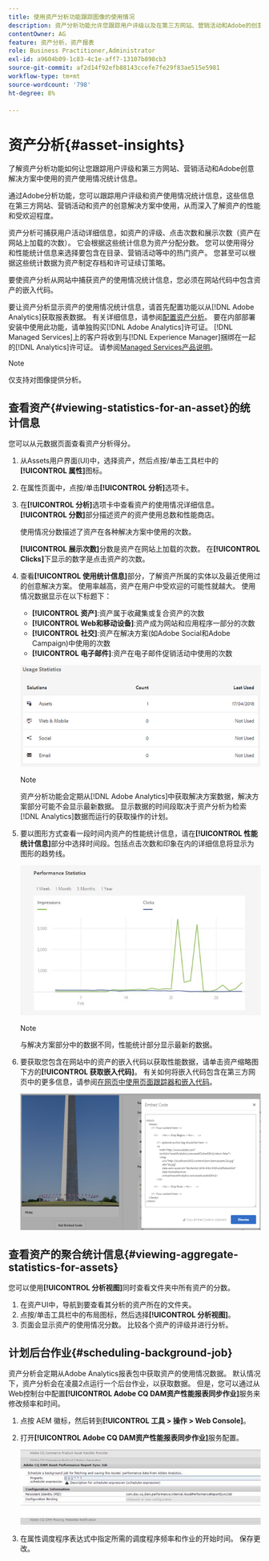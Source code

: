 ```yaml
---
title: 使用资产分析功能跟踪图像的使用情况
description: 资产分析功能允许您跟踪用户评级以及在第三方网站、营销活动和Adobe的创意解决方案中使用的图像的使用情况统计信息。
contentOwner: AG
feature: 资产分析，资产报表
role: Business Practitioner,Administrator
exl-id: a9604b09-1c83-4c1e-aff7-13107b898cb3
source-git-commit: af2d14f92efb88143ccefe7fe29f83ae515e5981
workflow-type: tm+mt
source-wordcount: '798'
ht-degree: 8%

---
```


# 资产分析{#asset-insights}

了解资产分析功能如何让您跟踪用户评级和第三方网站、营销活动和Adobe创意解决方案中使用的资产使用情况统计信息。

通过Adobe分析功能，您可以跟踪用户评级和资产使用情况统计信息，这些信息在第三方网站、营销活动和资产的创意解决方案中使用，从而深入了解资产的性能和受欢迎程度。

资产分析可捕获用户活动详细信息，如资产的评级、点击次数和展示次数（资产在网站上加载的次数）。 它会根据这些统计信息为资产分配分数。 您可以使用得分和性能统计信息来选择要包含在目录、营销活动等中的热门资产。 您甚至可以根据这些统计数据为资产制定存档和许可证续订策略。

要使资产分析从网站中捕获资产的使用情况统计信息，您必须在网站代码中包含资产的嵌入代码。

要让资产分析显示资产的使用情况统计信息，请首先配置功能以从[!DNL Adobe Analytics]获取报表数据。 有关详细信息，请参阅[配置资产分析](touch-ui-configuring-asset-insights.md)。 要在内部部署安装中使用此功能，请单独购买[!DNL Adobe Analytics]许可证。 [!DNL Managed Services]上的客户将收到与[!DNL Experience Manager]捆绑在一起的[!DNL Analytics]许可证。 请参阅[Managed Services产品说明](https://helpx.adobe.com/legal/product-descriptions/adobe-experience-manager-managed-services.html)。

>[!NOTE]
>
>仅支持对图像提供分析。

## 查看资产{#viewing-statistics-for-an-asset}的统计信息

您可以从元数据页面查看资产分析得分。

1. 从Assets用户界面(UI)中，选择资产，然后点按/单击工具栏中的&#x200B;**[!UICONTROL 属性]**&#x200B;图标。
1. 在属性页面中，点按/单击&#x200B;**[!UICONTROL 分析]**&#x200B;选项卡。
1. 在&#x200B;**[!UICONTROL 分析]**&#x200B;选项卡中查看资产的使用情况详细信息。 **[!UICONTROL 分数]**&#x200B;部分描述资产的资产使用总数和性能商店。

   使用情况分数描述了资产在各种解决方案中使用的次数。

   **[!UICONTROL 展示次数]**&#x200B;分数是资产在网站上加载的次数。 在&#x200B;**[!UICONTROL Clicks]**&#x200B;下显示的数字是点击资产的次数。

1. 查看&#x200B;**[!UICONTROL 使用统计信息]**&#x200B;部分，了解资产所属的实体以及最近使用过的创意解决方案。 使用率越高，资产在用户中受欢迎的可能性就越大。 使用情况数据显示在以下标题下：

   * **[!UICONTROL 资产]**:资产属于收藏集或复合资产的次数
   * **[!UICONTROL Web和移动设备]**:资产成为网站和应用程序一部分的次数
   * **[!UICONTROL 社交]**:资产在解决方案(如Adobe Social和Adobe Campaign)中使用的次数
   * **[!UICONTROL 电子邮件]**:资产在电子邮件促销活动中使用的次数

   ![usage_statistics](assets/usage_statistics.png)

   >[!NOTE]
   >
   >资产分析功能会定期从[!DNL Adobe Analytics]中获取解决方案数据，解决方案部分可能不会显示最新数据。 显示数据的时间段取决于资产分析为检索[!DNL Analytics]数据而运行的获取操作的计划。

1. 要以图形方式查看一段时间内资产的性能统计信息，请在&#x200B;**[!UICONTROL 性能统计信息]**&#x200B;部分中选择时间段。包括点击次数和印象在内的详细信息将显示为图形的趋势线。

   ![chlimage_1-3](assets/chlimage_1-3.jpeg)

   >[!NOTE]
   >
   >与解决方案部分中的数据不同，性能统计部分显示最新的数据。

1. 要获取您包含在网站中的资产的嵌入代码以获取性能数据，请单击资产缩略图下方的&#x200B;**[!UICONTROL 获取嵌入代码]**。 有关如何将嵌入代码包含在第三方网页中的更多信息，请参阅[在网页中使用页面跟踪器和嵌入代码](touch-ui-using-page-tracker.md)。

   ![chlimage_1-303](assets/chlimage_1-303.png)

## 查看资产的聚合统计信息{#viewing-aggregate-statistics-for-assets}

您可以使用&#x200B;**[!UICONTROL 分析视图]**&#x200B;同时查看文件夹中所有资产的分数。

1. 在资产UI中，导航到要查看其分析的资产所在的文件夹。
1. 点按/单击工具栏中的布局图标，然后选择&#x200B;**[!UICONTROL 分析视图]**。
1. 页面会显示资产的使用情况分数。 比较各个资产的评级并进行分析。

## 计划后台作业{#scheduling-background-job}

资产分析会定期从Adobe Analytics报表包中获取资产的使用情况数据。 默认情况下，资产分析会在凌晨2点运行一个后台作业，以获取数据。 但是，您可以通过从Web控制台中配置&#x200B;**[!UICONTROL Adobe CQ DAM资产性能报表同步作业]**&#x200B;服务来修改频率和时间。

1. 点按 AEM 徽标，然后转到&#x200B;**[!UICONTROL 工具 > 操作 > Web Console]**。
1. 打开&#x200B;**[!UICONTROL Adobe CQ DAM资产性能报表同步作业]**&#x200B;服务配置。

   ![chlimage_1-304](assets/chlimage_1-304.png)

1. 在属性调度程序表达式中指定所需的调度程序频率和作业的开始时间。 保存更改。
